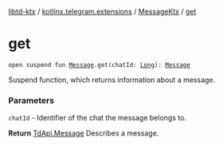 [libtd-ktx](../../index.md) / [kotlinx.telegram.extensions](../index.md) / [MessageKtx](index.md) / [get](./get.md)

# get

`open suspend fun `[`Message`](https://tdlibx.github.io/td/docs/org/drinkless/td/libcore/telegram/TdApi.Message.html)`.get(chatId: `[`Long`](https://kotlinlang.org/api/latest/jvm/stdlib/kotlin/-long/index.html)`): `[`Message`](https://tdlibx.github.io/td/docs/org/drinkless/td/libcore/telegram/TdApi.Message.html)

Suspend function, which returns information about a message.

### Parameters

`chatId` - Identifier of the chat the message belongs to.

**Return**
[TdApi.Message](https://tdlibx.github.io/td/docs/org/drinkless/td/libcore/telegram/TdApi.Message.html) Describes a message.

